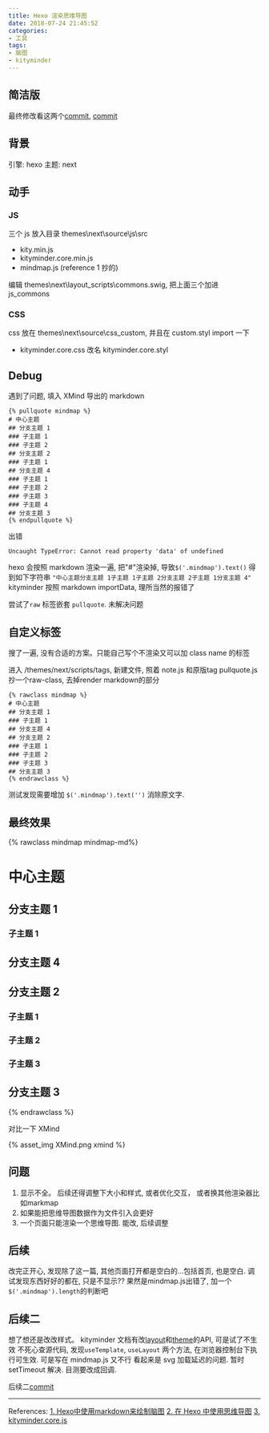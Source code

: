 ```yaml
---
title: Hexo 渲染思维导图
date: 2018-07-24 21:45:52
categories:
- 工具
tags:
- 脑图
- kityminder
---
```

## 简洁版

最终修改看这两个[commit](https://github.com/hargao/hexo-theme-next/commit/0b971cd6bd0f9f99178c65c4483161e26da1a1d1), [commit](https://github.com/hargao/hexo-theme-next/commit/569ec0de7414da1a8b1886c9c41474bbe2a45002)

<!-- more -->

## 背景

引擎: hexo
主题: next

## 动手

### JS

三个 js 放入目录 themes\next\source\js\src
- kity.min.js
- kityminder.core.min.js
- mindmap.js (reference 1 抄的)

编辑 themes\next\layout\_scripts\commons.swig, 把上面三个加进 js_commons

### CSS
css 放在 themes\next\source\css\_custom, 并且在 custom.styl import 一下
- kityminder.core.css 改名 kityminder.core.styl

## Debug

遇到了问题, 填入 XMind 导出的 markdown

```
{% pullquote mindmap %}
# 中心主题
## 分支主题 1
### 子主题 1
### 子主题 2
## 分支主题 2
### 子主题 1
## 分支主题 4
### 子主题 1
### 子主题 2
### 子主题 3
### 子主题 4
## 分支主题 3
{% endpullquote %}
```

出错
```
Uncaught TypeError: Cannot read property 'data' of undefined
```

hexo 会按照 markdown 渲染一遍, 把"#"渲染掉, 导致`$('.mindmap').text()` 得到如下字符串
`"中心主题分支主题 1子主题 1子主题 2分支主题 2子主题 1分支主题 4"`
kityminder 按照 markdown importData, 理所当然的报错了

尝试了`raw` 标签嵌套 `pullquote`. 未解决问题

## 自定义标签

搜了一遍, 没有合适的方案。只能自己写个不渲染又可以加 class name 的标签

进入 /themes/next/scripts/tags, 新建文件, 照着 note.js 和原版tag pullquote.js 抄一个raw-class, 去掉render markdown的部分

```
{% rawclass mindmap %}
# 中心主题
## 分支主题 1
### 子主题 1
## 分支主题 4
## 分支主题 2
### 子主题 1
### 子主题 2
### 子主题 3
## 分支主题 3
{% endrawclass %}
```

测试发现需要增加 `$('.mindmap').text('')` 消除原文字.

## 最终效果

{% rawclass mindmap mindmap-md%}
# 中心主题
## 分支主题 1
### 子主题 1
## 分支主题 4
## 分支主题 2
### 子主题 1
### 子主题 2
### 子主题 3
## 分支主题 3
{% endrawclass %}

对比一下 XMind

{% asset_img XMind.png xmind %}

## 问题
1. 显示不全。 后续还得调整下大小和样式, 或者优化交互， 或者换其他渲染器比如markmap
2. 如果能把思维导图数据作为文件引入会更好
3. 一个页面只能渲染一个思维导图. 能改, 后续调整

## 后续

改完正开心, 发现除了这一篇, 其他页面打开都是空白的...包括首页, 也是空白. 调试发现东西好好的都在, 只是不显示??
果然是mindmap.js出错了, 加一个`$('.mindmap').length`的判断吧

## 后续二

想了想还是改改样式。 kityminder 文档有改[layout](https://github.com/fex-team/kityminder-core/wiki/command#layout)和[theme](https://github.com/fex-team/kityminder-core/wiki/command#theme)的API, 可是试了不生效
不死心查源代码, 发现`useTemplate`, `useLayout` 两个方法, 在浏览器控制台下执行可生效. 可是写在 mindmap.js 又不行
看起来是 svg 加载延迟的问题. 暂时 setTimeout 解决. 目测要改成回调.

后续二[commit](https://github.com/hargao/hexo-theme-next/commit/569ec0de7414da1a8b1886c9c41474bbe2a45002)

-------
References:
[1. Hexo中使用markdown来绘制脑图](https://qsli.github.io/2017/01/01/markdown-mindmap/)
[2. 在 Hexo 中使用思维导图](https://hunterx.xyz/use-mindmap-in-hexo.html)
[3. kityminder.core.js](https://github.com/fex-team/kityminder-core/blob/dev/dist/kityminder.core.js)
